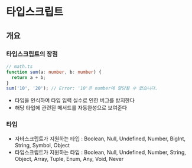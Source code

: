 # 타입스크립트
## 개요
### 타입스크립트의 장점
``` typescript
// math.ts
function sum(a: number, b: number) {
  return a + b;
}
sum('10', '20'); // Error: '10'은 number에 할당될 수 없습니다.
```
- 타입을 인식하여 타입 입력 실수로 인한 버그를 방지한다
- 해당 타입에 관련된 메서드를 자동완성으로 보여준다

### 타입
- 자바스크립트가 지원하는 타입 : Boolean, Null, Undefined, Number, BigInt, String, Symbol, Object
- 타입스크립트가 지원하는 타입 : Boolean, Null, Undefined, Number, String, Object, Array, Tuple, Enum, Any, Void, Never